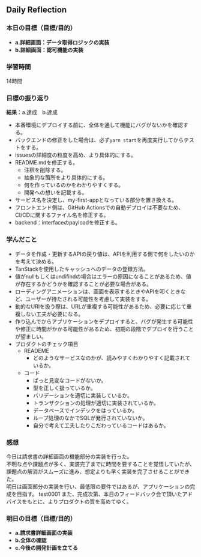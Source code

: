 ## Daily Reflection

### 本日の目標（目標/目的）
- **a.詳細画面：データ取得ロジックの実装**  
- **b.詳細画面：認可機能の実装**    

### 学習時間
14時間

### 目標の振り返り
**結果**：a.達成　b.達成　

- 本番環境にデプロイする前に、全体を通して機能にバグがないかを確認する。
- バックエンドの修正をした場合は、必ず`yarn start`を再度実行してからテストをする。
- issuesの詳細度の粒度を高め、より具体的にする。
- README.mdを修正する。
  - 注釈を削除する。
  - 抽象的な箇所をより具体的にする。
  - 何を作っているのかをわかりやすくする。
  - 開発への想いを記載する。
- サービス名を決定し、my-first-appとなっている部分を置き換える。
- フロントエンド側は、GitHub Actionsでの自動デプロイは不要なため、CI/CDに関するファイル名を修正する。
- backend：interfaceのpayloadを修正する。

### 学んだこと
- データを作成・更新するAPIの戻り値は、APIを利用する側で何をしたいのかを考えて決める。
- TanStackを使用したキャッシュへのデータの登録方法。
- 値がnullもしくはundifindの場合はエラーの原因になることがあるため、値が存在するかどうかを確認することが必要な場合がある。
- ローディングアニメーションは、画面を表示するときやAPIを叩くときなど、ユーザーが待たされる可能性を考慮して実装をする。
- 動的なURIを扱う際は、URLが重複する可能性があるため、必要に応じて重複しない工夫が必要になる。
- 作り込んでからアプリケーションをデプロイすると、バグが発生する可能性や修正に時間がかかる可能性があるため、初期の段階でデプロイを行うことが望ましい。
- プロダクトのチェック項目
  - READEME
    - どのようなサービスなのかが、読みやすくわかりやすく記載されているか。
  - コード
    - ぱっと見変なコードがないか。
    - 型を正しく扱っているか。
    - バリデーションを適切に実装しているか。
    - トランザクションの処理が適切に実装されているか。
    - データベースでインデックをはっているか。
    - ループ処理のなかでSQLが発行されていないか。
    - 自分で考えて工夫したりこだわっているコードはあるか。

### 感想
今日は請求書の詳細画面の機能部分の実装を行った。  
不明な点や課題点が多く、実装完了までに時間を要することを覚悟していたが、  
課題点の解消がスムーズに進み、想定よりも早く実装を完了させることができた。  
明日は画面部分の実装を行い、最低限の要件ではあるが、アプリケーションの完成を目指す。  test0001
また、完成次第、本日のフィードバック会で頂いたアドバイスをもとに、よりプロダクトの質を高めてゆく。

### 明日の目標（目標/目的）
- **a.請求書詳細画面の実装** 
- **b.全体の確認**
- **c.今後の開発計画を立てる**